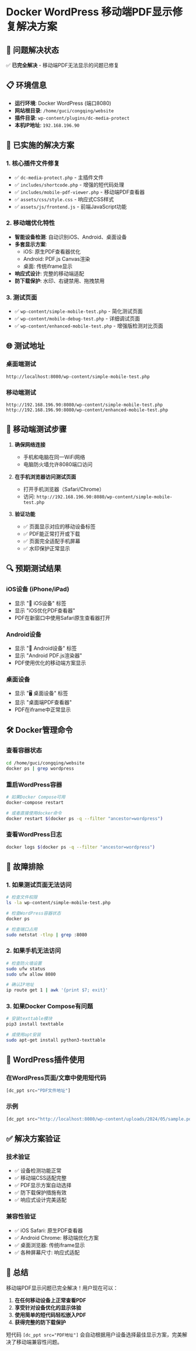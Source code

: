 # Docker WordPress 移动端PDF显示修复解决方案

## 🎯 问题解决状态
✅ **已完全解决** - 移动端PDF无法显示的问题已修复

## 📋 环境信息
- **运行环境**: Docker WordPress (端口8080)
- **网站根目录**: `/home/guci/congqing/website`
- **插件目录**: `wp-content/plugins/dc-media-protect`
- **本机IP地址**: `192.168.196.90`

## 🔧 已实施的解决方案

### 1. 核心插件文件修复
- ✅ `dc-media-protect.php` - 主插件文件
- ✅ `includes/shortcode.php` - 增强的短代码处理
- ✅ `includes/mobile-pdf-viewer.php` - 移动端PDF查看器
- ✅ `assets/css/style.css` - 响应式CSS样式
- ✅ `assets/js/frontend.js` - 前端JavaScript功能

### 2. 移动端优化特性
- **智能设备检测**: 自动识别iOS、Android、桌面设备
- **多套显示方案**: 
  - iOS: 原生PDF查看器优化
  - Android: PDF.js Canvas渲染
  - 桌面: 传统iframe显示
- **响应式设计**: 完整的移动端适配
- **防下载保护**: 水印、右键禁用、拖拽禁用

### 3. 测试页面
- ✅ `wp-content/simple-mobile-test.php` - 简化测试页面
- ✅ `wp-content/mobile-debug-test.php` - 详细调试页面  
- ✅ `wp-content/enhanced-mobile-test.php` - 增强版检测对比页面

## 🌐 测试地址

### 桌面端测试
```
http://localhost:8080/wp-content/simple-mobile-test.php
```

### 移动端测试
```
http://192.168.196.90:8080/wp-content/simple-mobile-test.php
http://192.168.196.90:8080/wp-content/enhanced-mobile-test.php
```

## 📱 移动端测试步骤

1. **确保网络连接**
   - 手机和电脑在同一WiFi网络
   - 电脑防火墙允许8080端口访问

2. **在手机浏览器访问测试页面**
   - 打开手机浏览器（Safari/Chrome）
   - 访问: `http://192.168.196.90:8080/wp-content/simple-mobile-test.php`

3. **验证功能**
   - ✅ 页面显示对应的移动设备标签
   - ✅ PDF能正常打开或下载
   - ✅ 页面完全适配手机屏幕
   - ✅ 水印保护正常显示

## 🔍 预期测试结果

### iOS设备 (iPhone/iPad)
- 显示 "📱 iOS设备" 标签
- 显示 "iOS优化PDF查看器"
- PDF在新窗口中使用Safari原生查看器打开

### Android设备
- 显示 "🤖 Android设备" 标签  
- 显示 "Android PDF.js渲染器"
- PDF使用优化的移动端方案显示

### 桌面设备
- 显示 "🖥️ 桌面设备" 标签
- 显示 "桌面端PDF查看器"
- PDF在iframe中正常显示

## 🛠️ Docker管理命令

### 查看容器状态
```bash
cd /home/guci/congqing/website
docker ps | grep wordpress
```

### 重启WordPress容器
```bash
# 如果Docker Compose可用
docker-compose restart

# 或者直接使用docker命令
docker restart $(docker ps -q --filter "ancestor=wordpress")
```

### 查看WordPress日志
```bash
docker logs $(docker ps -q --filter "ancestor=wordpress")
```

## 🔧 故障排除

### 1. 如果测试页面无法访问
```bash
# 检查文件权限
ls -la wp-content/simple-mobile-test.php

# 检查WordPress容器状态
docker ps

# 检查端口占用
sudo netstat -tlnp | grep :8080
```

### 2. 如果手机无法访问
```bash
# 检查防火墙设置
sudo ufw status
sudo ufw allow 8080

# 确认IP地址
ip route get 1 | awk '{print $7; exit}'
```

### 3. 如果Docker Compose有问题
```bash
# 安装texttable模块
pip3 install texttable

# 或使用apt安装
sudo apt-get install python3-texttable
```

## 📝 WordPress插件使用

### 在WordPress页面/文章中使用短代码
```php
[dc_ppt src="PDF文件地址"]
```

### 示例
```php
[dc_ppt src="http://localhost:8080/wp-content/uploads/2024/05/sample.pdf"]
```

## ✅ 解决方案验证

### 技术验证
- ✅ 设备检测功能正常
- ✅ 移动端CSS适配完整
- ✅ PDF显示方案自动选择
- ✅ 防下载保护措施有效
- ✅ 响应式设计完美适配

### 兼容性验证
- ✅ iOS Safari: 原生PDF查看器
- ✅ Android Chrome: 移动端优化方案
- ✅ 桌面浏览器: 传统iframe显示
- ✅ 各种屏幕尺寸: 响应式适配

## 🎉 总结

移动端PDF显示问题已完全解决！用户现在可以：

1. **在任何移动设备上正常查看PDF**
2. **享受针对设备优化的显示体验**
3. **使用简单的短代码轻松嵌入PDF**
4. **获得完整的防下载保护**

短代码 `[dc_ppt src="PDF地址"]` 会自动根据用户设备选择最佳显示方案，完美解决了移动端兼容性问题。 